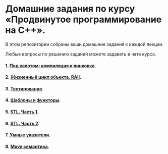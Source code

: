 # Домашние задания по курсу «Продвинутое программирование на C++».

В этом репозитории собраны ваши домашние задания к каждой лекции. 

Любые вопросы по решению заданий можете задавать в чате курса.

#### 1. [Под капотом: компиляция и линковка](https://github.com/NewStudentOk/HWcppl/tree/main/Less_2).
#### 2. [Жизненный цикл объекта. RAII](https://github.com/NewStudentOk/HWcppl/tree/main/Less_3).
#### 3. [Тестирование](https://github.com/NewStudentOk/HWcppl/tree/main/Less_4).
#### 4. [Шаблоны и функторы](https://github.com/NewStudentOk/HWcppl/tree/main/Less_5).
#### 5. [STL. Часть 1](https://github.com/NewStudentOk/HWcppl/tree/main/Less_7).
#### 6. [STL. Часть 2](https://github.com/NewStudentOk/HWcppl/tree/main/Less_8).
#### 7. [Умные указатели](https://github.com/NewStudentOk/HWcppl/tree/main/Less_10).
#### 8. [Move семантика](https://github.com/NewStudentOk/HWcppl/tree/main/Less_11).
